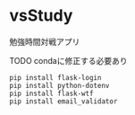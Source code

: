 # vsStudy
勉強時間対戦アプリ

TODO 
condaに修正する必要あり
```
pip install flask-login
pip install python-dotenv
pip install flask-wtf
pip install email_validator
```
